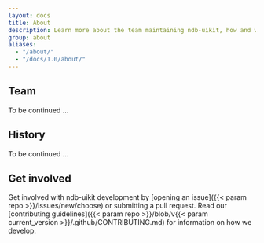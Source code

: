 ```yaml
---
layout: docs
title: About
description: Learn more about the team maintaining ndb-uikit, how and why the project started, and how to get involved.
group: about
aliases:
  - "/about/"
  - "/docs/1.0/about/"
---
```


## Team

To be continued ...
## History

To be continued ...
## Get involved

Get involved with ndb-uikit development by [opening an issue]({{< param repo >}}/issues/new/choose) or submitting a pull request. Read our [contributing guidelines]({{< param repo >}}/blob/v{{< param current_version >}}/.github/CONTRIBUTING.md) for information on how we develop.
